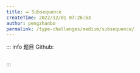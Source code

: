 ```yaml
---
title: ➖ Subsequence
createTime: 2022/12/01 07:26:53
author: pengzhanbo
permalink: /type-challenges/medium/subsequence/
---
```


::: info 题目
Github: []()

```ts

```

:::
